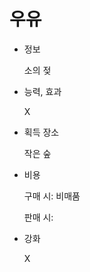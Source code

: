 # 우유

- 정보
    
    소의 젖
    
- 능력, 효과
    
    X
    
- 획득 장소
    
    작은 숲
    
- 비용
    
    구매 시: 비매품
    
    판매 시:
    
- 강화
    
    X
